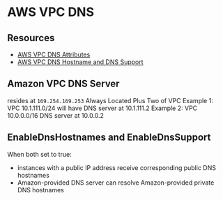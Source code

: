 # AWS VPC DNS

## Resources

- [AWS VPC DNS Attributes](https://docs.aws.amazon.com/vpc/latest/userguide/vpc-dns.html)
- [AWS VPC DNS Hostname and DNS Support](https://docs.aws.amazon.com/vpc/latest/userguide/vpc-dns.html#vpc-dns-support)

## Amazon VPC DNS Server

resides at `169.254.169.253`
Always Located Plus Two of VPC
Example 1: VPC 10.1.111.0/24 will have DNS server at 10.1.111.2
Example 2: VPC 10.0.0.0/16 DNS server at 10.0.0.2

## EnableDnsHostnames and EnableDnsSupport

When both set to true:

- instances with a public IP address receive corresponding public DNS hostnames
- Amazon-provided DNS server can resolve Amazon-provided private DNS hostnames
